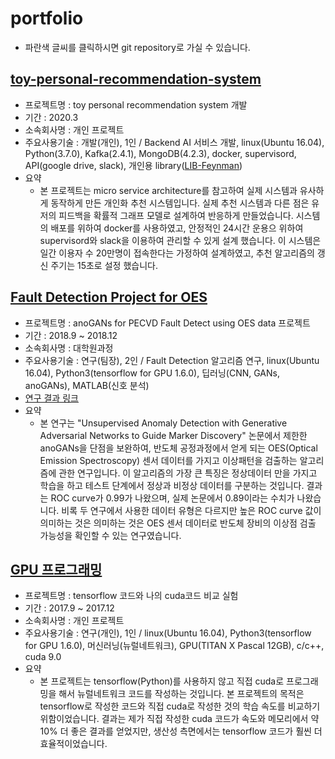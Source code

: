 # portfolio

- 파란색 글씨를 클릭하시면 git repository로 가실 수 있습니다.


## [toy-personal-recommendation-system](https://github.com/kangheeyong/PROJECT-personal-recommendation-system-demo)
- 프로젝트명 : toy personal recommendation system 개발
- 기간 : 2020.3
- 소속회사명 : 개인 프로젝트
- 주요사용기술 : 개발(개인), 1인 / Backend AI 서비스 개발, linux(Ubuntu 16.04), Python(3.7.0), Kafka(2.4.1), MongoDB(4.2.3), docker, supervisord, API(google drive, slack), 개인용 library([LIB-Feynman](https://github.com/kangheeyong/LIB-Feynman))
- 요약
  - 본 프로젝트는 micro service architecture를 참고하여 실제 시스템과 유사하게 동작하게 만든 개인화 추천 시스템입니다. 실제 추천 시스템과 다른 점은 유저의 피드백을 확률적 그래프 모델로 설계하여 반응하게 만들었습니다. 시스템의 배포를 위하여 docker를 사용하였고, 안정적인 24시간 운용으 위하여 supervisord와 slack을 이용하여 관리할 수 있게 설계 했습니다. 이 시스템은 일간 이용자 수 20만명이 접속한다는 가정하여 설계하였고, 추천 알고리즘의 갱신 주기는 15초로 설정 했습니다. 


## [Fault Detection Project for OES](https://github.com/kangheeyong/2018-1-Deep-Learing-pc1/tree/master/2018-2/experiment_anoGANs_2)
- 프로젝트명 : anoGANs for PECVD Fault Detect using OES data 프로젝트
- 기간 : 2018.9 ~ 2018.12
- 소속회사명 : 대학원과정
- 주요사용기술 : 연구(팀장), 2인 / Fault Detection 알고리즘 연구, linux(Ubuntu 16.04), Python3(tensorflow for GPU 1.6.0), 딥러닝(CNN, GANs, anoGANs), MATLAB(신호 분석) 
- [연구 결과 링크](https://github.com/kangheeyong/2018-1-Deep-Learing-pc1/blob/master/2018-2/experiment_anoGANs_2/report.md)
- 요약
  - 본 연구는 "Unsupervised Anomaly Detection with Generative Adversarial Networks to Guide Marker Discovery" 논문에서 제한한 anoGANs을 단점을 보완하여, 반도체 공정과정에서 얻게 되는 OES(Optical Emission Spectroscopy) 센서 데이터를 가지고 이상패턴을 검출하는 알고리즘에 관한 연구입니다. 이 알고리즘의 가장 큰 특징은 정상데이터 만을 가지고 학습을 하고 테스트 단계에서 정상과 비정상 데이터를 구분하는 것입니다. 결과는 ROC curve가 0.99가 나왔으며, 실제 논문에서 0.89이라는 수치가 나왔습니다. 비록 두 연구에서 사용한 데이터 유형은 다르지만 높은 ROC curve 값이 의미하는 것은 의미하는 것은 OES 센서 데이터로 반도체 장비의 이상점 검출 가능성을 확인할 수 있는 연구였습니다.

## [GPU 프로그래밍](https://github.com/kangheeyong/2017-2-Deep-Learing-from-khy/tree/master/my_project_2017_1)
- 프로젝트명 : tensorflow 코드와 나의 cuda코드 비교 실험
- 기간 : 2017.9 ~ 2017.12
- 소속회사명 : 개인 프로젝트
- 주요사용기술 : 연구(개인), 1인 / linux(Ubuntu 16.04), Python3(tensorflow for GPU 1.6.0), 머신러닝(뉴럴네트워크), GPU(TITAN X Pascal 12GB), c/c++, cuda 9.0
- 요약
  - 본 프로젝트는 tensorflow(Python)를 사용하지 않고 직접 cuda로 프로그래밍을 해서 뉴럴네트워크 코드를 작성하는 것입니다. 본 프로젝트의 목적은 tensorflow로 작성한 코드와 직접 cuda로 작성한 것의 학습 속도를 비교하기 위함이었습니다. 결과는 제가 직접 작성한 cuda 코드가 속도와 메모리에서 약 10% 더 좋은 결과를 얻었지만, 생산성 측면에서는 tensorflow 코드가 훨씬 더 효율적이었습니다.

